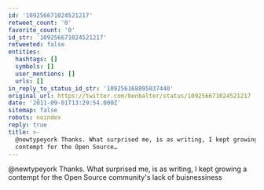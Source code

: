 ```yaml
---
id: '109256671024521217'
retweet_count: '0'
favorite_count: '0'
id_str: '109256671024521217'
retweeted: false
entities:
  hashtags: []
  symbols: []
  user_mentions: []
  urls: []
in_reply_to_status_id_str: '109256168895037440'
original_url: https://twitter.com/benbalter/status/109256671024521217
date: '2011-09-01T13:29:54.000Z'
sitemap: false
robots: noindex
reply: true
title: >-
  @newtypeyork Thanks. What surprised me, is as writing, I kept growing a
  contempt for the Open Source…
---
```


@newtypeyork Thanks. What surprised me, is as writing, I kept growing a contempt for the Open Source community's lack of buisnessiness